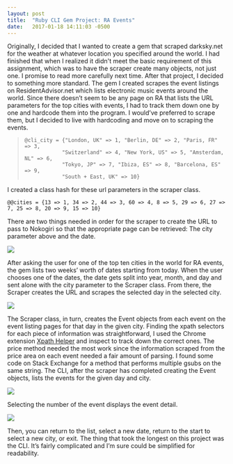 ```yaml
---
layout: post
title:  "Ruby CLI Gem Project: RA Events"
date:   2017-01-18 14:11:03 -0500
---
```


Originally, I decided that I wanted to create a gem that scraped darksky.net for the weather at whatever location you specified around the world. I had finished that when I realized it didn't meet the basic requirement of this assignment, which was to have the scraper create many objects, not just one. I promise to read more carefully next time.
After that project, I decided to something more standard. The gem I created scrapes the event listings on ResidentAdvisor.net which lists electronic music events around the world. Since there doesn’t seem to be any page on RA that lists the URL parameters for the top cities with events, I had to track them down one by one and hardcode them into the program. I would’ve preferred to scrape them, but I decided to live with hardcoding and move on to scraping the events.

>     @cli_city = {"London, UK" => 1, "Berlin, DE" => 2, "Paris, FR" => 3,
>                 "Switzerland" => 4, "New York, US" => 5, "Amsterdam, NL" => 6,
>                 "Tokyo, JP" => 7, "Ibiza, ES" => 8, "Barcelona, ES" => 9,
>                 "South + East, UK" => 10}

I created a class hash for these url parameters in the scraper class.

```
@@cities = {13 => 1, 34 => 2, 44 => 3, 60 => 4, 8 => 5, 29 => 6, 27 => 7, 25 => 8, 20 => 9, 15 => 10}
```

There are two things needed in order for the scraper to create the URL to pass to Nokogiri so that the appropriate page can be retrieved: The city parameter above and the date.

![](http://http://i.imgur.com/szppoth.jpg)

After asking the user for one of the top ten cities in the world for RA events, the gem lists two weeks’ worth of dates starting from today. When the user chooses one of the dates, the date gets split into year, month, and day and sent alone with the city parameter to the Scraper class. From there, the Scraper creates the URL and scrapes the selected day in the selected city.

![](http://http://imgur.com/9oGpd56)

The Scraper class, in turn, creates the Event objects from each event on the event listing pages for that day in the given city. Finding the xpath selectors for each piece of information was straightforward, I used the Chrome extension [Xpath Helper](https://chrome.google.com/webstore/detail/xpath-helper/hgimnogjllphhhkhlmebbmlgjoejdpjl?hl=en) and inspect to track down the correct ones.
The price method needed the most work since the information scraped from the price area on each event needed a fair amount of parsing. I found some code on Stack Exchange for a method that performs multiple gsubs on the same string.
The CLI, after the scraper has completed creating the Event objects, lists the events for the given day and city.

![](http://http://imgur.com/UU4NBi7)

Selecting the number of the event displays the event detail.

![](http://http://imgur.com/l6OkQMC)
<blockquote class="imgur-embed-pub" lang="en" data-id="a/HfUb8"><a href="//imgur.com/HfUb8"></a></blockquote><script async src="//s.imgur.com/min/embed.js" charset="utf-8"></script>

Then, you can return to the list, select a new date, return to the start to select a new city, or exit.
The thing that took the longest on this project was the CLI. It’s fairly complicated and I’m sure could be simplified for readability.
